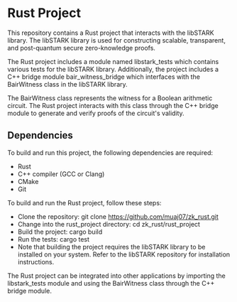 # Rust Project
This repository contains a Rust project that interacts with the libSTARK library. The libSTARK library is used for constructing scalable, transparent, and post-quantum secure zero-knowledge proofs.

The Rust project includes a module named libstark_tests which contains various tests for the libSTARK library. Additionally, the project includes a C++ bridge module bair_witness_bridge which interfaces with the BairWitness class in the libSTARK library.

The BairWitness class represents the witness for a Boolean arithmetic circuit. The Rust project interacts with this class through the C++ bridge module to generate and verify proofs of the circuit's validity.

## Dependencies

To build and run this project, the following dependencies are required:

- Rust 
- C++ compiler (GCC or Clang)
- CMake
- Git

To build and run the Rust project, follow these steps:

- Clone the repository: git clone https://github.com/muaj07/zk_rust.git
- Change into the rust_project directory: cd zk_rust/rust_project
- Build the project: cargo build
- Run the tests: cargo test
- Note that building the project requires the libSTARK library to be installed on your system. Refer to the libSTARK repository for installation instructions.

The Rust project can be integrated into other applications by importing the libstark_tests module and using the BairWitness class through the C++ bridge module.
